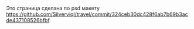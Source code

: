 Это страница сделана по psd макету https://github.com/Silverviql/travel/commit/324ceb30dc428f6ab7b69b3acde437108526bfbf.
